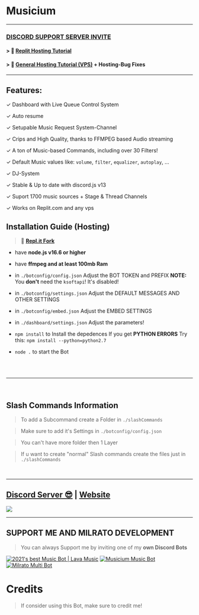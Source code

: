 # Musicium


***


### [**DISCORD SUPPORT SERVER INVITE**](https://discord.gg/milrato)

#### > 🦾 [Replit Hosting Tutorial](https://www.youtube.com/watch?v=Mv4QbxSv59M)

#### > 💪 [General Hosting Tutorial (VPS)](https://www.youtube.com/watch?v=yPBo2Gbp9VY) + **Hosting-Bug Fixes**

***

## Features:
✓ Dashboard with Live Queue Control System

✓ Auto resume

✓ Setupable Music Request System-Channel

✓ Crips and High Quality, thanks to FFMPEG based Audio streaming

✓ A ton of Music-based Commands, including over 30 Filters!

✓ Default Music values like: `volume`, `filter`, `equalizer`, `autoplay`, ...

✓ DJ-System

✓ Stable & Up to date with discord.js v13

✓ Suport 1700 music sources + Stage & Thread Channels

✓ Works on Replit.com and any vps

## Installation Guide (Hosting)

> 🖖 [**Repl.it Fork**](https://replit.com/@OxyTomato/Musicium)

- have **node.js v16.6 or higher**

- have **ffmpeg and at least 100mb Ram**

- in `./botconfig/config.json` Adjust the BOT TOKEN and PREFIX **NOTE:** You __don't__ need the `ksoftapi`! It's disabled!

- in `./botconfig/settings.json` Adjust the DEFAULT MESSAGES AND OTHER SETTINGS

- in `./botconfig/embed.json` Adjust the EMBED SETTINGS

- in `./dashboard/settings.json` Adjust the parameters!

- `npm install` to Install the depedences If you get **PYTHON ERRORS** Try this: `npm install --python=python2.7`

- `node .` to start the Bot

<br/>
<br/>

***

<br/>

## Slash Commands Information

> To add a Subcommand create a Folder in `./slashCommands`

> Make sure to add it's Settings in `./botconfig/config.json`

> You can't have more folder then 1 Layer

> If u want to create "normal" Slash commands create the files just in `./slashCommands`

<br/>
  
***

## [Discord Server 😎](https://discord.gg/milrato) | [Website](https://milrato.dev)
<a href="https://discord.gg/milrato"><img src="https://discord.com/api/guilds/773668217163218944/widget.png?style=banner2"></a>

***

## SUPPORT ME AND MILRATO DEVELOPMENT

> You can always Support me by inviting one of my **own Discord Bots**

[![2021's best Music Bot | Lava Music](https://cdn.discordapp.com/attachments/748533465972080670/817088638780440579/test3.png)](https://lava.milrato.dev)
[![Musicium Music Bot](https://cdn.discordapp.com/attachments/742446682381221938/770055673965707264/test1.png)](https://musicium.musicium.dev)
[![Milrato Multi Bot](https://cdn.discordapp.com/attachments/742446682381221938/770056826724679680/test1.png)](https://milrato.milrato.dev)

# Credits

> If consider using this Bot, make sure to credit me!

